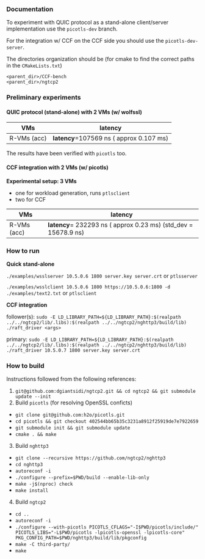### Documentation

To experiment with QUIC protocol as a stand-alone client/server implementation use the `picotls-dev` branch.

For the integration w/ CCF on the CCF side you should use the `picotls-dev-server`.

The directories organization should be (for cmake to find the correct paths in the `CMakeLists.txt`)
```
<parent_dir>/CCF-bench
<parent_dir>/ngtcp2
```



### Preliminary experiments 

#### QUIC protocol (stand-alone) with 2 VMs (w/ wolfssl) 
| VMs   |  latency  |
|---|---|
| R-VMs (acc)  | **latency**=107569 ns ( approx 0.107 ms)|

The results have been verified with `picotls` too.

#### CCF integration with 2 VMs (w/ picotls) 

**Experimental setup: 3 VMs**
- one for workload generation, runs `ptlsclient`
- two for CCF

| VMs   |  latency  |
|---|---|
| R-VMs (acc)  | **latency**= 232293 ns ( approx  0.23 ms) (std_dev = 15678.9 ns) |

### How to run

**Quick stand-alone**

`./examples/wsslserver 10.5.0.6 1800 server.key server.crt` or `ptlsserver`

`./examples/wsslclient 10.5.0.6 1800 https://10.5.0.6:1800 -d ./examples/text2.txt` or `ptlsclient`

**CCF integration**

follower(s): `sudo -E LD_LIBRARY_PATH=${LD_LIBRARY_PATH}:$(realpath ../../ngtcp2/lib/.libs):$(realpath ../../ngtcp2/nghttp3/build/lib) ./raft_driver <args>`

primary: `sudo -E LD_LIBRARY_PATH=${LD_LIBRARY_PATH}:$(realpath ../../ngtcp2/lib/.libs):$(realpath ../../ngtcp2/nghttp3/build/lib) ./raft_driver 10.5.0.7 1800 server.key server.crt`



### How to build

Instructions followed from the following references:

1) `git@github.com:dgiantsidi/ngtcp2.git && cd ngtcp2 && git submodule update --init`
2)  Build `picotls` (for resolving OpenSSL conficts)
  - `git clone git@github.com:h2o/picotls.git`
  - `cd picotls && git checkout 402544bb65b35c3231a8912f25919de7e7922659`
  - `git submodule init && git submodule update`
  - `cmake . && make`
    
3) Build `nghttp3`
  - `git clone --recursive https://github.com/ngtcp2/nghttp3`
  - `cd nghttp3`
  - `autoreconf -i`
  - `./configure --prefix=$PWD/build --enable-lib-only`
  - `make -j$(nproc) check`
  - `make install`
    
4) Build `ngtcp2`
  - `cd ..`
  - `autoreconf -i`
  - `./configure --with-picotls PICOTLS_CFLAGS="-I$PWD/picotls/include/" PICOTLS_LIBS="-L$PWD/picotls -lpicotls-openssl -lpicotls-core" PKG_CONFIG_PATH=$PWD/nghttp3/build/lib/pkgconfig`
  - `make -C third-party/`
  - `make`

